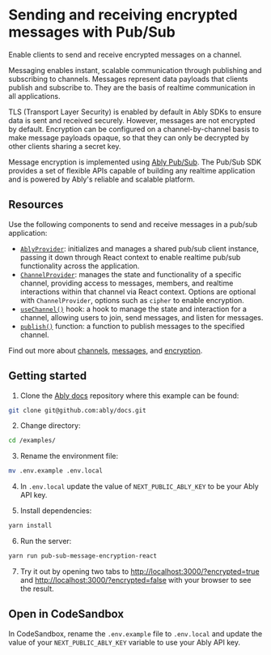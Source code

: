 # Sending and receiving encrypted messages with Pub/Sub

Enable clients to send and receive encrypted messages on a channel.

Messaging enables instant, scalable communication through publishing and subscribing to channels. Messages represent data payloads that clients publish and subscribe to. They are the basis of realtime communication in all applications.

TLS (Transport Layer Security) is enabled by default in Ably SDKs to ensure data is sent and received securely. However, messages are not encrypted by default. Encryption can be configured on a channel-by-channel basis to make message payloads opaque, so that they can only be decrypted by other clients sharing a secret key.

Message encryption is implemented using [Ably Pub/Sub](/docs/auth). The Pub/Sub SDK provides a set of flexible APIs capable of building any realtime application and is powered by Ably's reliable and scalable platform.

## Resources

Use the following components to send and receive messages in a pub/sub application:

* [`AblyProvider`](/docs/getting-started/react#ably-provider): initializes and manages a shared pub/sub client instance, passing it down through React context to enable realtime pub/sub functionality across the application.
* [`ChannelProvider`](/docs/getting-started/react#channel-provider): manages the state and functionality of a specific channel, providing access to messages, members, and realtime interactions within that channel via React context. Options are optional with `ChannelProvider`, options such as `cipher` to enable encryption.
* [`useChannel()`](/docs/getting-started/react#useChannel) hook: a hook to manage the state and interaction for a channel, allowing users to join, send messages, and listen for messages.
* [`publish()`](/docs/getting-started/react#useChannel) function: a function to publish messages to the specified channel.

Find out more about [channels](/docs/channels), [messages](/docs/channels/messages), and [encryption](/docs/channels/options/encryption).

## Getting started

1. Clone the [Ably docs](https://github.com/ably/docs) repository where this example can be found:

```sh
git clone git@github.com:ably/docs.git
```

2. Change directory:

```sh
cd /examples/
```

3. Rename the environment file:

```sh
mv .env.example .env.local
```

4. In `.env.local` update the value of `NEXT_PUBLIC_ABLY_KEY` to be your Ably API key.

5. Install dependencies:

```sh
yarn install
```

6. Run the server:

```sh
yarn run pub-sub-message-encryption-react
```

7. Try it out by opening two tabs to [http://localhost:3000/?encrypted=true](http://localhost:3000/?encrypted=true) and [http://localhost:3000/?encrypted=false](http://localhost:3000/?encrypted=false) with your browser to see the result.

## Open in CodeSandbox

In CodeSandbox, rename the `.env.example` file to `.env.local` and update the value of your `NEXT_PUBLIC_ABLY_KEY` variable to use your Ably API key.
